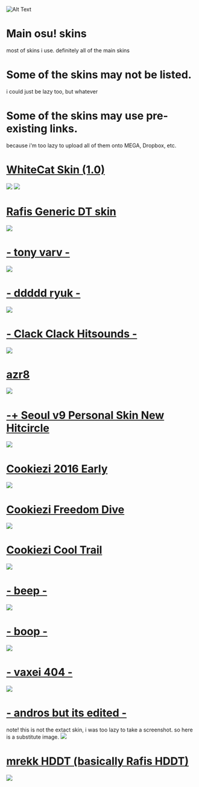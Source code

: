 ![Alt Text](https://www.speedrun.com/themes/osu/cover-256.png)
# Main osu! skins
most of skins i use. definitely all of the main skins

# Some of the skins may not be listed. 
i could just be lazy too, but whatever

# Some of the skins may use pre-existing links.
because i'm too lazy to upload all of them onto MEGA, Dropbox, etc. 

# [WhiteCat Skin (1.0)](https://www.dropbox.com/s/47obrwg9f8fgzyd/-%20%20%20%20%20%20%20%20%23%20WhiteCat%20%281.0%29%20%E3%80%8ECK%E3%80%8F%20%23-.osk?raw=1)
![](https://www.dropbox.com/s/rlmhoficpxr2twq/-%20%20%20%20%20%20%20%20%23%20WhiteCat%20%281.0%29%20%E3%80%8ECK%E3%80%8F%20%23-.png?raw=1)
![](https://skins.osuck.net/uploads/posts/2019-11/1573897221_3.jpg)

# [Rafis Generic DT skin](https://www.dropbox.com/s/mj8snq3xz4rx15y/Rafis%20Generic%20DT%20skin.osk?dl=0)
![](https://osu.ppy.sh/ss/14372487/7fb3)

# [- tony varv -](https://www.dropbox.com/s/dnmlk2cyz89aimh/tony%20varv.osk?dl=0)
![](https://osu.ppy.sh/ss/15626158/88a1)

# [- ddddd ryuk -](http://puu.sh/DD1aK/53a5aa7cc4.osk)
![](https://osu.ppy.sh/ss/13333232)

# [- Clack Clack Hitsounds -](https://www.dropbox.com/s/x6uoux9vmr2pn0i/-%20Rafis%20but%20Clack-.osk?dl=0)
![](https://osu.ppy.sh/ss/14569969/d01a)

# [azr8](https://mizaruyea.s-ul.eu/Qt8mKVop)
![](https://i.imgur.com/teld9tV.png)

# [-+ Seoul v9 Personal Skin New Hitcircle](https://shigeskinss.s-ul.eu/r3gxsaDo)
![](https://i.imgur.com/wblSU48.png)

# [Cookiezi 2016 Early](https://circle-people.com/wp-content/Skins/Cookiezi/Cookiezi%2017%202016-02-27.osk)
![](https://shigeskinss.s-ul.eu/QCnNRWem)

# [Cookiezi Freedom Dive](http://bit.ly/2U17zbc)
![](https://i.imgur.com/YYu703z.png)

# [Cookiezi Cool Trail](https://circle-people.com/wp-content/Skins/Cookiezi/Cookiezi%2021.4%202017-02-24.osk)
![](https://shigeskinss.s-ul.eu/nIUthg2e)

# [- beep -](https://www.dropbox.com/s/h5chgecj4r089d5/Beep.osk?dl=0)
![](https://pbs.twimg.com/media/EY06NIhUYAACn9o.jpg:large)

# [- boop -](https://cdn.discordapp.com/attachments/427214130756452353/697696460267061319/boop.osk)
![](https://osu.ppy.sh/ss/14733957/6cce)

# [- vaxei 404 -](https://mega.nz/file/hzAHnYrb#nLbTxK29IrqTj5mZl4Yob9ZLYh1PeW2LUC6W0y5mGrQ)
![](https://osu.ppy.sh/ss/13488989/a76a)

# [- andros but its edited -](https://www.dropbox.com/s/czcg38gyz6p04e7/andros%20edit.osk?dl=0)
note! this is not the extact skin, i was too lazy to  take a screenshot. so here is a substitute image.
![](https://skins.osuck.net/uploads/posts/2019-07/1561977645_screenshot5556.jpg)

# [mrekk HDDT (basically Rafis HDDT)](https://drive.google.com/u/0/uc?export=download&confirm=e5ti&id=1x21RntTvG_XLiz7SFXuFIQc6NWuOOfsf)
![](https://i.imgur.com/YULitvx.png)
